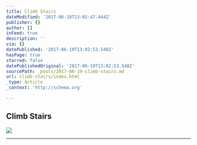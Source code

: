 ```yaml
---
title: Climb Stairs
dateModified: '2017-06-19T13:02:47.444Z'
publisher: {}
author: []
inFeed: true
description: ''
via: {}
datePublished: '2017-06-19T13:02:53.548Z'
hasPage: true
starred: false
datePublishedOriginal: '2017-06-19T13:02:53.548Z'
sourcePath: _posts/2017-06-19-climb-stairs.md
url: climb-stairs/index.html
_type: Article
_context: 'http://schema.org'

---
```

## Climb Stairs
![](https://the-grid-user-content.s3-us-west-2.amazonaws.com/f2ca241d-16b9-4add-b793-ec64be45f760.jpg)

---